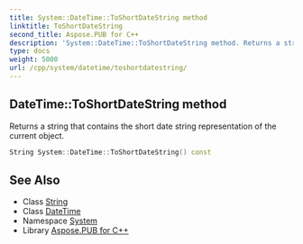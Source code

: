 ```yaml
---
title: System::DateTime::ToShortDateString method
linktitle: ToShortDateString
second_title: Aspose.PUB for C++
description: 'System::DateTime::ToShortDateString method. Returns a string that contains the short date string representation of the current object in C++.'
type: docs
weight: 5000
url: /cpp/system/datetime/toshortdatestring/
---
```

## DateTime::ToShortDateString method


Returns a string that contains the short date string representation of the current object.

```cpp
String System::DateTime::ToShortDateString() const
```

## See Also

* Class [String](../../string/)
* Class [DateTime](../)
* Namespace [System](../../)
* Library [Aspose.PUB for C++](../../../)
